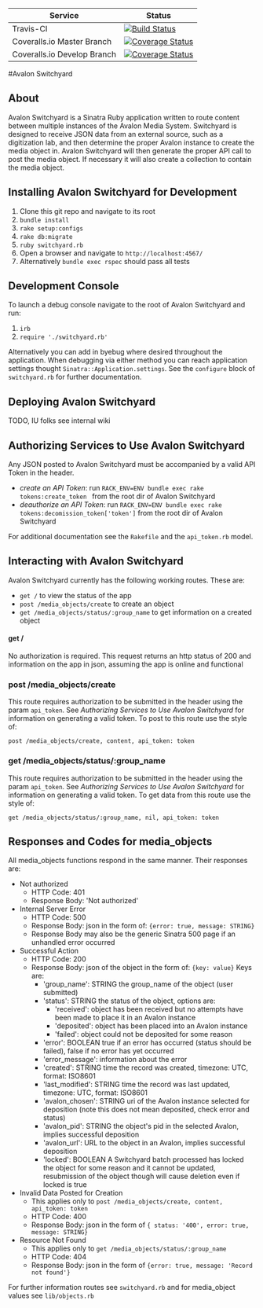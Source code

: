 | Service | Status|
--- | --- |
| Travis-CI | [![Build Status](https://travis-ci.org/avalonmediasystem/avalon-switchyard.svg)](https://travis-ci.org/avalonmediasystem/avalon-switchyard)
| Coveralls.io Master Branch | [![Coverage Status](https://coveralls.io/repos/avalonmediasystem/avalon-switchyard/badge.svg?branch=master&service=github)](https://coveralls.io/github/avalonmediasystem/avalon-switchyard?branch=master)
| Coveralls.io Develop Branch | [![Coverage Status](https://coveralls.io/repos/avalonmediasystem/avalon-switchyard/badge.svg?branch=master&service=github)](https://coveralls.io/github/avalonmediasystem/avalon-switchyard?branch=develop)

#Avalon Switchyard

## About

Avalon Switchyard is a Sinatra Ruby application written to route content between multiple instances of the Avalon Media System.  Switchyard is designed to receive JSON data from an external source, such as a digitization lab, and then determine the proper Avalon instance to create the media object in.  Avalon Switchyard will then generate the proper API call to post the media object.  If necessary it will also create a collection to contain the media object.


## Installing Avalon Switchyard for Development

1.  Clone this git repo and navigate to its root
1.  `bundle install`
1.  `rake setup:configs`
1.  `rake db:migrate`
1.  `ruby switchyard.rb`
1.  Open a browser and navigate to `http://localhost:4567/`
1.  Alternatively `bundle exec rspec` should pass all tests

## Development Console

To launch a debug console navigate to the root of Avalon Switchyard and run:

1. `irb`
1. `require './switchyard.rb'`

Alternatively you can add in byebug where desired throughout the application.  When debugging via either method you can reach application settings thought `Sinatra::Application.settings`.  See the `configure` block of `switchyard.rb` for further documentation.


## Deploying Avalon Switchyard

TODO, IU folks see internal wiki

## Authorizing Services to Use Avalon Switchyard

Any JSON posted to Avalon Switchyard must be accompanied by a valid API Token in the header.

* _create an API Token_: run `RACK_ENV=ENV bundle exec rake tokens:create_token ` from the root dir of Avalon Switchyard
* _deauthorize an API Token_: run `RACK_ENV=ENV bundle exec rake tokens:decomission_token['token']` from the root dir of Avalon Switchyard

For additional documentation see the `Rakefile` and the `api_token.rb` model.

## Interacting with Avalon Switchyard

Avalon Switchyard currently has the following working routes.  These are:

* `get /` to view the status of the app
* `post /media_objects/create` to create an object
* `get /media_objects/status/:group_name` to get information on a created object

#### get /

No authorization is required.  This request returns an http status of 200 and information on the app in json, assuming the app is online and functional

### post /media_objects/create

This route requires authorization to be submitted in the header using the param `api_token`.  See _Authorizing Services to Use Avalon Switchyard_ for information on generating a valid token.  To post to this route use the style of:

`post /media_objects/create, content, api_token: token`

### get /media_objects/status/:group_name

This route requires authorization to be submitted in the header using the param `api_token`.  See _Authorizing Services to Use Avalon Switchyard_ for information on generating a valid token.  To get data from this route use the style of:

`get /media_objects/status/:group_name, nil, api_token: token`

## Responses and Codes for media_objects

All media_objects functions respond in the same manner.  Their responses are:

* Not authorized
  - HTTP Code: 401
  - Response Body: 'Not authorized'
* Internal Server Error
  - HTTP Code: 500
  - Response Body: json in the form of: `{error: true, message: STRING}`
  - Response Body may also be the generic Sinatra 500 page if an unhandled error occurred
* Successful Action
  - HTTP Code: 200
  - Response Body: json of the object in the form of: `{key: value}`  Keys are:
    * 'group_name': STRING the group_name of the object (user submitted)
    * 'status': STRING the status of the object, options are:
      - 'received': object has been received but no attempts have been made to place it in an Avalon instance
      - 'deposited': object has been placed into an Avalon instance
      - 'failed': object could not be deposited for some reason
    * 'error': BOOLEAN true if an error has occurred (status should be failed), false if no error has yet occurred
    * 'error_message': information about the error
    * 'created': STRING time the record was created, timezone: UTC, format: ISO8601
    * 'last_modified': STRING time the record was last updated, timezone: UTC, format: ISO8601
    * 'avalon_chosen': STRING uri of the Avalon instance selected for deposition (note this does not mean deposited, check error and status)
    * 'avalon_pid': STRING the object's pid in the selected Avalon, implies successful deposition
    * 'avalon_url': URL to the object in an Avalon, implies successful deposition
    * 'locked': BOOLEAN A Switchyard batch processed has locked the object for some reason and it cannot be updated, resubmission of the object though will cause deletion even if locked is true
* Invalid Data Posted for Creation
  - This applies only to `post /media_objects/create, content, api_token: token`
  - HTTP Code: 400
  - Response Body: json in the form of `{ status: '400', error: true, message: STRING}`
* Resource Not Found
  - This applies only to `get /media_objects/status/:group_name`
  - HTTP Code: 404
  - Response Body: json in the form of `{error: true, message: 'Record not found'}`

For further information routes see `switchyard.rb` and for media_object values see `lib/objects.rb`
